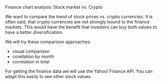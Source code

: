 Finance chart analysis: Stock market vs. Crypto

We want to compare the trend of stock prices vs. crypto currencies. 
It is often said, that crypto currencies are not strongly bound to the finance markets. 
This would have the benefit that investors can buy both values to have a better diversification.

We will try these comparison approaches:
- visual comparison
- corellation by month
- correlation in total

For getting the finance data we will use the Yahoo! Finance API. 
You can adapt this easily to see other stock values.
